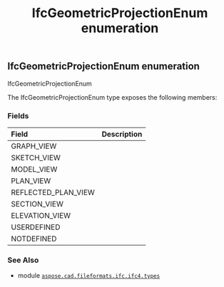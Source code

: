 ﻿---
title: IfcGeometricProjectionEnum enumeration
second_title: Aspose.CAD for Python via .NET API References
description: 
type: docs
weight: 2860
url: /python-net/aspose.cad.fileformats.ifc.ifc4.types/ifcgeometricprojectionenum/
is_root: false
---

## IfcGeometricProjectionEnum enumeration

IfcGeometricProjectionEnum



The IfcGeometricProjectionEnum type exposes the following members:

### Fields
| Field | Description |
| :- | :- |
| GRAPH_VIEW |  |
| SKETCH_VIEW |  |
| MODEL_VIEW |  |
| PLAN_VIEW |  |
| REFLECTED_PLAN_VIEW |  |
| SECTION_VIEW |  |
| ELEVATION_VIEW |  |
| USERDEFINED |  |
| NOTDEFINED |  |



### See Also
* module [`aspose.cad.fileformats.ifc.ifc4.types`](..)

